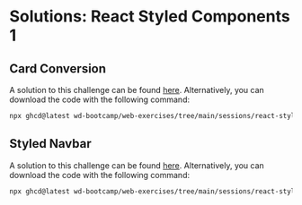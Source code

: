 # Solutions: React Styled Components 1

## Card Conversion

A solution to this challenge can be found [here](https://github.com/wd-bootcamp/web-exercises/tree/main/sessions/react-styled-components-1/card-conversion_solution). Alternatively, you can download the code with the following command:

```bash
npx ghcd@latest wd-bootcamp/web-exercises/tree/main/sessions/react-styled-components-1/card-conversion_solution
```

## Styled Navbar

A solution to this challenge can be found [here](https://github.com/wd-bootcamp/web-exercises/tree/main/sessions/react-styled-components-1/styled-navbar_solution). Alternatively, you can download the code with the following command:

```bash
npx ghcd@latest wd-bootcamp/web-exercises/tree/main/sessions/react-styled-components-1/styled-navbar_solution
```

